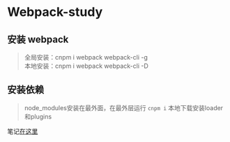 # Webpack-study

## 安装 webpack

> 全局安装：cnpm i webpack webpack-cli -g  
> 本地安装：cnpm i webpack webpack-cli -D

## 安装依赖

> node_modules安装在最外面，在最外层运行 `cnpm i` 本地下载安装loader和plugins

笔记[在这里]()